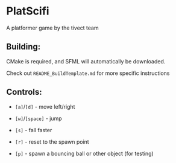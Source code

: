 # PlatScifi

A platformer game by the tivect team

## Building:

CMake is required, and SFML will automatically be downloaded.

Check out `README_BuildTemplate.md` for more specific instructions

## Controls:

- `[a]`/`[d]` - move left/right

- `[w]`/`[space]` - jump

- `[s]` - fall faster

- `[r]` - reset to the spawn point

- `[p]` - spawn a bouncing ball or other object (for testing)
